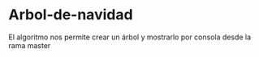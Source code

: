 # Arbol-de-navidad
El algoritmo nos permite crear un árbol y mostrarlo por consola
desde la rama master
